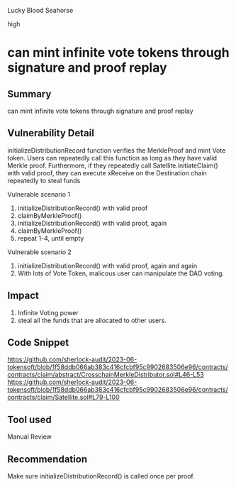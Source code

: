 Lucky Blood Seahorse

high

# can mint infinite vote tokens through signature and proof replay

## Summary
can mint infinite vote tokens through signature and proof replay

## Vulnerability Detail
initializeDistributionRecord function verifies the MerkleProof and mint Vote token. Users can repeatedly call this function as long as they have valid Merkle proof. Furthermore, if they repeatedly call Satellite.initiateClaim() with valid proof, they can execute xReceive on the Destination chain repeatedly to steal funds

Vulnerable scenario 1

1. initializeDistributionRecord() with valid proof
2. claimByMerkleProof()
3. initializeDistributionRecord() with valid proof, again
4. claimByMerkleProof()
5. repeat 1-4, until empty

Vulnerable scenario 2

1. initializeDistributionRecord() with valid proof, again and again
2. With lots of Vote Token, malicous user can manipulate the DAO voting.

## Impact
1. Infinite Voting power
2. steal all the funds that are allocated to other users.

## Code Snippet
https://github.com/sherlock-audit/2023-06-tokensoft/blob/1f58ddb066ab383c416cfcbf95c9902683506e96/contracts/contracts/claim/abstract/CrosschainMerkleDistributor.sol#L46-L53
https://github.com/sherlock-audit/2023-06-tokensoft/blob/1f58ddb066ab383c416cfcbf95c9902683506e96/contracts/contracts/claim/Satellite.sol#L79-L100
## Tool used

Manual Review

## Recommendation
Make sure initializeDistributionRecord() is called once per proof.